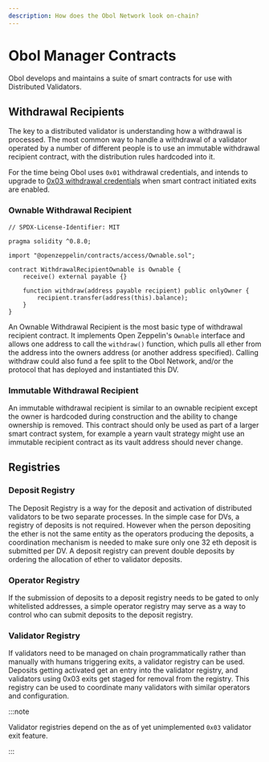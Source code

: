 ```yaml
---
description: How does the Obol Network look on-chain?
---
```


# Obol Manager Contracts

Obol develops and maintains a suite of smart contracts for use with Distributed Validators. 

## Withdrawal Recipients

The key to a distributed validator is understanding how a withdrawal is processed. The most common way to handle a withdrawal of a validator operated by a number of different people is to use an immutable withdrawal recipient contract, with the distribution rules hardcoded into it. 

For the time being Obol uses `0x01` withdrawal credentials, and intends to upgrade to [0x03 withdrawal credentials](https://ethresear.ch/t/0x03-withdrawal-credentials-simple-eth1-triggerable-withdrawals/10021) when smart contract initiated exits are enabled. 

### Ownable Withdrawal Recipient

```solidity title="WithdrawalRecipientOwnable.sol"
// SPDX-License-Identifier: MIT

pragma solidity ^0.8.0;

import "@openzeppelin/contracts/access/Ownable.sol";

contract WithdrawalRecipientOwnable is Ownable {
    receive() external payable {}

    function withdraw(address payable recipient) public onlyOwner {
        recipient.transfer(address(this).balance);
    }
}

```

An Ownable Withdrawal Recipient is the most basic type of withdrawal recipient contract. It implements Open Zeppelin's `Ownable` interface and allows one address to call the `withdraw()` function, which pulls all ether from the address into the owners address (or another address specified). Calling withdraw could also fund a fee split to the Obol Network, and/or the protocol that has deployed and instantiated this DV.

### Immutable Withdrawal Recipient

An immutable withdrawal recipient is similar to an ownable recipient except the owner is hardcoded during construction and the ability to change ownership is removed. This contract should only be used as part of a larger smart contract system, for example a yearn vault strategy might use an immutable recipient contract as its vault address should never change. 

## Registries

### Deposit Registry

The Deposit Registry is a way for the deposit and activation of distributed validators to be two separate processes. In the simple case for DVs, a registry of deposits is not required. However when the person depositing the ether is not the same entity as the operators producing the deposits, a coordination mechanism is needed to make sure only one 32 eth deposit is submitted per DV. A deposit registry can prevent double deposits by ordering the allocation of ether to validator deposits. 

### Operator Registry

If the submission of deposits to a deposit registry needs to be gated to only whitelisted addresses, a simple operator registry may serve as a way to control who can submit deposits to the deposit registry. 

### Validator Registry

If validators need to be managed on chain programmatically rather than manually with humans triggering exits, a validator registry can be used. Deposits getting activated get an entry into the validator registry, and validators using 0x03 exits get staged for removal from the registry. This registry can be used to coordinate many validators with similar operators and configuration. 

:::note

Validator registries depend on the as of yet unimplemented `0x03` validator exit feature.

:::

